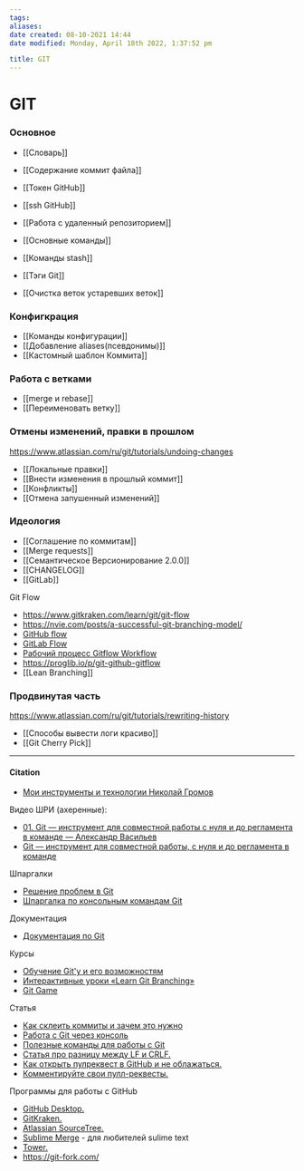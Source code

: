 ```yaml
---
tags: 
aliases: 
date created: 08-10-2021 14:44
date modified: Monday, April 18th 2022, 1:37:52 pm

title: GIT
---
```


# GIT

	

### Основное

- [[Словарь]]
- [[Содержание коммит файла]]

- [[Токен GitHub]]
- [[ssh GitHub]]
- [[Работа с удаленный репозиторием]]
- [[Основные команды]]
- [[Команды stash]]
- [[Тэги Git]]
- [[Очистка веток устаревших веток]]

### Конфигкрация

- [[Команды конфигурации]]
- [[Добавление aliases(псевдонимы)]]
- [[Кастомный шаблон Коммита]]

### Работа с ветками

- [[merge и rebase]]
- [[Переименовать ветку]]

### Отмены изменений, правки в прошлом

https://www.atlassian.com/ru/git/tutorials/undoing-changes

- [[Локальные правки]]
- [[Внести изменения в прошлый коммит]]
- [[Конфликты]]
- [[Отмена запушенный изменений]]

### Идеология

- [[Соглашение по коммитам]]
- [[Merge requests]]
- [[Семантическое Версионирование 2.0.0]]
- [[CHANGELOG]]
- [[GitLab]]

Git Flow

- https://www.gitkraken.com/learn/git/git-flow
- https://nvie.com/posts/a-successful-git-branching-model/
- [GitHub flow](https://docs.github.com/en/get-started/quickstart/github-flow)
- [GitLab Flow](https://docs.gitlab.com/ee/topics/gitlab_flow.html)
- [Рабочий процесс Gitflow Workflow](https://www.atlassian.com/ru/git/tutorials/comparing-workflows/gitflow-workflow)
- https://proglib.io/p/git-github-gitflow
- [[Lean Branching]]

### Продвинутая часть

https://www.atlassian.com/ru/git/tutorials/rewriting-history

- [[Способы вывести логи красиво]]
- [[Git Cherry Pick]]

---

#### Citation

- [Мои инструменты и технологии Николай Громов](https://nicothin.pro/page/my-small-tools)

Видео ШРИ (ахеренные):

- [01. Git — инструмент для совместной работы с нуля и до регламента в команде — Александр Васильев](https://www.youtube.com/watch?v=XfpNNPo5ypk&list=PLKaafC45L_SSUUku_N10BBkVWXkKzqZFI&index=1&t=48s)
- [Git — инструмент для совместной работы, с нуля и до регламента в команде](https://www.youtube.com/watch?v=nKZsA4T7QPg&list=PLKaafC45L_SRoYnuEW5cgqHN-kpSTVfMs&index=2)

Шпаргалки

- [Решение проблем в Git](http://firstaidgit.ru/#/)
- [Шпаргалка по консольным командам Git](https://github.com/nicothin/web-development/blob/master/git/readme.md)

Документация

- [Документация по Git](https://git-scm.com/book/ru/v2)

Курсы

- [Обучение Git'у и его возможностям](https://githowto.com/ru)
- [Интерактивные уроки «Learn Git Branching»](https://learngitbranching.js.org/)
- [Git Game](https://github.com/git-game/git-game)

Статья

- [Как склеить коммиты и зачем это нужно](https://htmlacademy.ru/blog/boost/tools/how-to-squash-commits-and-why-it-is-needed)
- [Работа с Git через консоль](https://htmlacademy.ru/blog/boost/frontend/git-console)
- [Полезные команды для работы с Git](https://htmlacademy.ru/blog/boost/tools/useful-commands-for-working-with-git)
- [Статья про разницу между LF и CRLF.](https://htmlacademy.ru/blog/389-konec-stroki "https://htmlacademy.ru/blog/389-konec-stroki")
- [Как открыть пулреквест в GitHub и не облажаться.](https://isqua.ru/blog/2017/04/12/kak-otkryt-pull-riekviest-v-github-i-nie-oblazhatsia/ "https://isqua.ru/blog/2017/04/12/kak-otkryt-pull-riekviest-v-github-i-nie-oblazhatsia/")
- [Комментируйте свои пулл-реквесты.](https://isqua.ru/blog/2017/04/13/kommientiruitie-svoi-pull-riekviesty/ "https://isqua.ru/blog/2017/04/13/kommientiruitie-svoi-pull-riekviesty/")

Программы для работы с GitHub

- [GitHub Desktop.](https://desktop.github.com/)
- [GitKraken.](https://www.gitkraken.com/)
- [Atlassian SourceTree.](https://www.sourcetreeapp.com/)
- [Sublime Merge](https://www.sublimemerge.com/) - для любителей sulime text
- [Tower.](https://www.git-tower.com/)
- https://git-fork.com/

